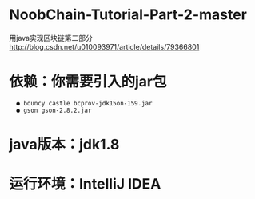 # NoobChain-Tutorial-Part-2-master
用java实现区块链第二部分 http://blog.csdn.net/u010093971/article/details/79366801
# 依赖：你需要引入的jar包
      ● bouncy castle bcprov-jdk15on-159.jar
      ● gson gson-2.8.2.jar
# java版本：jdk1.8
# 运行环境：IntelliJ IDEA